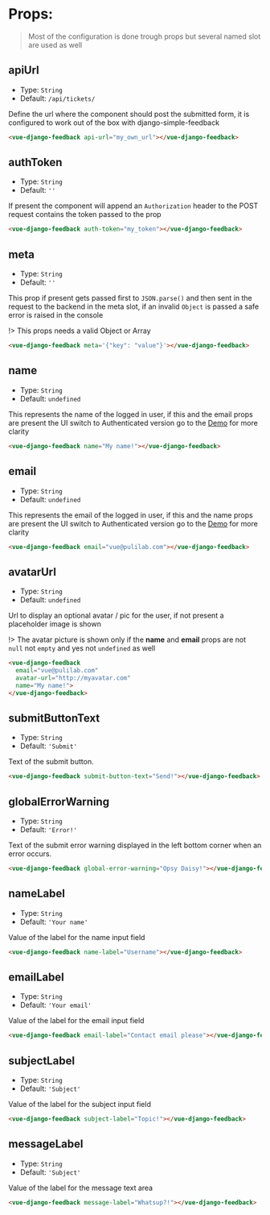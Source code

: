 # Props:

> Most of the configuration is done trough props but several named slot are used as well

## apiUrl
- Type: `String`
- Default: `/api/tickets/`

Define the url where the component should post the submitted form, it is configured to work out of the box with django-simple-feedback

```html
<vue-django-feedback api-url="my_own_url"></vue-django-feedback>
```

## authToken
- Type: `String`
- Default: `''`

If present the component will append an `Authorization`  header to the POST request contains the token passed to the prop

```html
<vue-django-feedback auth-token="my_token"></vue-django-feedback>
```


## meta
- Type: `String`
- Default: `''`

This prop if present gets passed first to `JSON.parse()` and then sent in the request to the backend in the meta slot, if an invalid `Object` is passed a safe error is raised in the console

!> This props needs a valid Object or Array

```html
<vue-django-feedback meta='{"key": "value"}'></vue-django-feedback>
```


## name
- Type: `String`
- Default: `undefined`

This represents the name of the logged in user, if this and the email props are present the UI switch to Authenticated version go to the [Demo](demo) for more clarity

```html
<vue-django-feedback name="My name!"></vue-django-feedback>
```

## email
- Type: `String`
- Default: `undefined`

This represents the email of the logged in user, if this and the name props are present the UI switch to Authenticated version go to the [Demo](demo) for more clarity

```html
<vue-django-feedback email="vue@pulilab.com"></vue-django-feedback>
```

## avatarUrl
- Type: `String`
- Default: `undefined`

Url to display an optional avatar / pic for the user, if not present a placeholder image is shown

!> The avatar picture is shown only if the <strong>name</strong> and <strong>email</strong> props are not `null` not `empty` and yes not `undefined` as well


```html
<vue-django-feedback
  email="vue@pulilab.com"
  avatar-url="http://myavatar.com"
  name="My name!">
</vue-django-feedback>
```

## submitButtonText
- Type: `String`
- Default: `'Submit'`

Text of the submit button.

```html
<vue-django-feedback submit-button-text="Send!"></vue-django-feedback>
```

## globalErrorWarning
- Type: `String`
- Default: `'Error!'`

Text of the submit error warning displayed in the left bottom corner when an error occurs.

```html
<vue-django-feedback global-error-warning="Opsy Daisy!"></vue-django-feedback>
```

## nameLabel
- Type: `String`
- Default: `'Your name'`

Value of the label for the name input field

```html
<vue-django-feedback name-label="Username"></vue-django-feedback>
```

## emailLabel
- Type: `String`
- Default: `'Your email'`

Value of the label for the email input field

```html
<vue-django-feedback email-label="Contact email please"></vue-django-feedback>
```

## subjectLabel
- Type: `String`
- Default: `'Subject'`

Value of the label for the subject input field

```html
<vue-django-feedback subject-label="Topic!"></vue-django-feedback>
```

## messageLabel
- Type: `String`
- Default: `'Subject'`

Value of the label for the message text area

```html
<vue-django-feedback message-label="Whatsup?!"></vue-django-feedback>
```
